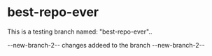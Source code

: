 # best-repo-ever

This is a testing branch named: "best-repo-ever"..

--new-branch-2-- changes addeed to the branch --new-branch-2--